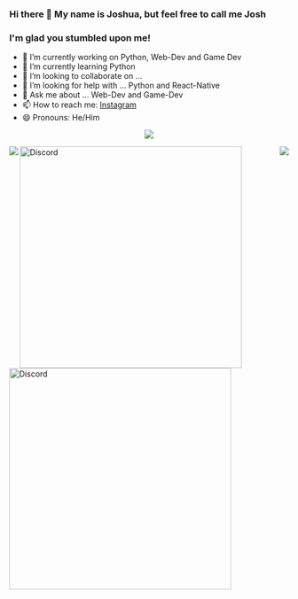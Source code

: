 ### Hi there 👋 My name is Joshua, but feel free to call me Josh
### I'm glad you stumbled upon me!

<!---
**joshmania436/joshmania436** is a ✨ _special_ ✨ repository because its `README.md` (this file) appears on your GitHub profile.
--->


- 🔭 I’m currently working on Python, Web-Dev and Game Dev
- 🌱 I’m currently learning Python
- 👯 I’m looking to collaborate on ...
- 🤔 I’m looking for help with ... Python and React-Native
- 💬 Ask me about ... Web-Dev and Game-Dev
- 📫 How to reach me: <a href ='https://www.instagram.com/_.jo.sh._._/'>Instagram</a>
- 😄 Pronouns: He/Him




<div align="center"><img src="https://github-profile-trophy.vercel.app/?username=joshmania436&theme=dracula&count_private=true"></div>


<img align="left" src="https://github-readme-stats.vercel.app/api?username=joshmania436&show_icons=true&hide_border=true&theme=tokyonight"><img align="right" src="https://github-readme-stats.vercel.app/api/top-langs/?username=joshmania436&theme=tokyonight&hide=batchfile">




<a href="https://github.com/joshmania436/Barter-App">
<img src="https://github-readme-stats.vercel.app/api/pin/?username=joshmania436&repo=Barter-App&theme=dracula" alt="Discord" width="400"/>
<a href="https://github.com/joshmania436/Weather-Forecast">
<img src="https://github-readme-stats.vercel.app/api/pin/?username=joshmania436&repo=Weather-Forecast&theme=dracula" alt="Discord" width="400"/>
</a>
